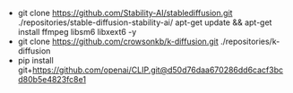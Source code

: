 * git clone  https://github.com/Stability-AI/stablediffusion.git ./repositories/stable-diffusion-stability-ai/
apt-get update && apt-get install ffmpeg libsm6 libxext6  -y
* git clone https://github.com/crowsonkb/k-diffusion.git ./repositories/k-diffusion
* pip install git+https://github.com/openai/CLIP.git@d50d76daa670286dd6cacf3bcd80b5e4823fc8e1